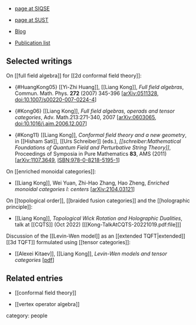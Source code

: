 
* [page at SIQSE](https://siqse.sustech.edu.cn/Index/staff_detail/mid/58/id/345)

* [page at SUST](https://faculty.sustech.edu.cn/kongl/en/)

* [Blog](https://kongliang.wordpress.com/)

* [Publication list](http://en.scientificcommons.org/liang_kong)


## Selected writings

On [[full field algebra]] for [[2d conformal field theory]]:

* {#HuangKong05} [[Yi-Zhi Huang]], [[Liang Kong]], _Full field algebras_, Commun. Math. Phys. **272** (2007) 345-396 &lbrack;[arXiv:0511328](http://arxiv.org/abs/math/0511328), [doi:10.1007/s00220-007-0224-4](https://doi.org/10.1007/s00220-007-0224-4)&rbrack;

* {#Kong06} [[Liang Kong]], _Full field algebras, operads and tensor categories_, Adv. Math.213:271-340, 2007 &lbrack;[arXiv:0603065](http://arxiv.org/abs/math/0603065), [doi:10.1016/j.aim.2006.12.007](https://doi.org/10.1016/j.aim.2006.12.007)&rbrack;

* {#Kong11} [[Liang Kong]], *Conformal field theory and a new geometry*, in [[Hisham Sati]], [[Urs Schreiber]] (eds.), *[[schreiber:Mathematical Foundations of Quantum Field and Perturbative String Theory]]*, Proceedings of Symposia in Pure Mathematics **83**, AMS (2011) &lbrack;[arXiv:1107.3649](http://arxiv.org/abs/1107.3649), [ISBN:978-0-8218-5195-1](http://bookstore.ams.org/PSPUM-83)&rbrack;

On [[enriched monoidal categories]]:

* [[Liang Kong]], Wei Yuan, Zhi-Hao Zhang, Hao Zheng, *Enriched monoidal categories I: centers* &lbrack;[arXiv:2104.03121](https://arxiv.org/abs/2104.03121)&rbrack;


On [[topological order]], [[braided fusion categories]] and the [[holographic principle]]:

* [[Liang Kong]], *Topological Wick Rotation and Holographic Dualities*, talk at [[CQTS]] (Oct 2022) &lbrack;[[Kong-TalkAtCQTS-20221019.pdf:file]]&rbrack;

Discussion of the [[Levin-Wen model]] as an [[extended TQFT|extended]] [[3d TQFT]] formulated using [[tensor categories]]:

* [[Alexei Kitaev]], [[Liang Kong]], _Levin-Wen models and tensor categories_ &lbrack;<a href="https://ncatlab.org/nlab/files/Kitaev-Kong.pdf">pdf</a>&rbrack;


## Related entries

* [[conformal field theory]]

* [[vertex operator algebra]]

category: people